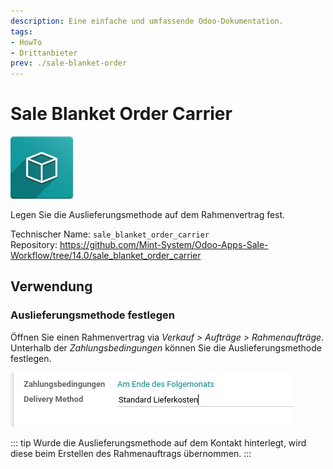 ```yaml
---
description: Eine einfache und umfassende Odoo-Dokumentation.
tags:
- HowTo
- Drittanbieter
prev: ./sale-blanket-order
---
```

# Sale Blanket Order Carrier
![icon_oms_box](assets/icon_oms_box.png)

Legen Sie die Auslieferungsmethode auf dem Rahmenvertrag fest.

Technischer Name: `sale_blanket_order_carrier`\
Repository: <https://github.com/Mint-System/Odoo-Apps-Sale-Workflow/tree/14.0/sale_blanket_order_carrier>

## Verwendung

### Auslieferungsmethode festlegen

Öffnen Sie einen Rahmenvertrag via *Verkauf > Aufträge > Rahmenaufträge*. Unterhalb der *Zahlungsbedingungen* können Sie die Auslieferungsmethode festlegen.

![](assets/Sale%20Blanket%20Order%20Carrier.png)

::: tip
Wurde die Auslieferungsmethode auf dem Kontakt hinterlegt, wird diese beim Erstellen des Rahmenauftrags übernommen.
:::